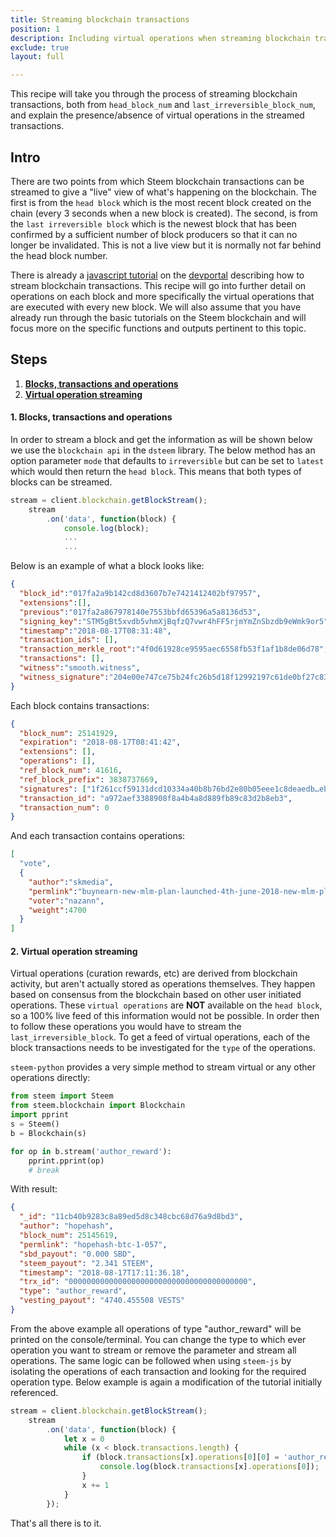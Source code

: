 ```yaml
---
title: Streaming blockchain transactions
position: 1
description: Including virtual operations when streaming blockchain transactions
exclude: true
layout: full

---
```


This recipe will take you through the process of streaming blockchain transactions, both from `head_block_num` and `last_irreversible_block_num`, and explain the presence/absence of virtual operations in the streamed transactions.

## Intro

There are two points from which Steem blockchain transactions can be streamed to give a "live" view of what's happening on the blockchain. The first is from the `head block` which is the most recent block created on the chain (every 3 seconds when a new block is created). The second, is from the `last irreversible block` which is the newest block that has been confirmed by a sufficient number of block producers so that it can no longer be invalidated. This is not a live view but it is normally not far behind the head block number.

There is already a [javascript tutorial](https://developers.steem.io/tutorials-javascript/stream_blockchain_transactions) on the [devportal](https://developers.steem.io/) describing how to stream blockchain transactions. This recipe will go into further detail on operations on each block and more specifically the virtual operations that are executed with every new block. We will also assume that you have already run through the basic tutorials on the Steem blockchain and will focus more on the specific functions and outputs pertinent to this topic.

## Steps

1.  [**Blocks, transactions and operations**](#BTO)
1.  [**Virtual operation streaming**](#V-ops)

#### 1. Blocks, transactions and operations <a name="BTO"></a>

In order to stream a block and get the information as will be shown below we use the `blockchain api` in the `dsteem` library. The below method has an option parameter `mode` that defaults to `irreversible` but can be set to `latest` which would then return the `head block`. This means that both types of blocks can be streamed.

```javascript
stream = client.blockchain.getBlockStream();
    stream
        .on('data', function(block) {
            console.log(block);
            ...
            ...
```

Below is an example of what a block looks like:

```json
{
  "block_id":"017fa2a9b142cd8d3607b7e7421412402bf97957",
  "extensions":[],
  "previous":"017fa2a867978140e7553bbfd65396a5a8136d53",
  "signing_key":"STM5gBt5xvdb5vhmXjBqfzQ7vwr4hFF5rjmYmZnSbzdb9eWmk9or5",
  "timestamp":"2018-08-17T08:31:48",
  "transaction_ids": [],
  "transaction_merkle_root":"4f0d61928ce9595aec6558fb53f1af1b8de06d78",
  "transactions": [],
  "witness":"smooth.witness",
  "witness_signature":"204e00e747ce75b24fc26b5d18f12992197c61de0bf27c830416761bd25648238239c5eb26a5e392d474e27c601842e2ccf105ffb47f5a5712727412a18f106dbb"
}
```

Each block contains transactions:

```json
{
  "block_num": 25141929,
  "expiration": "2018-08-17T08:41:42",
  "extensions": [],
  "operations": [],
  "ref_block_num": 41616,
  "ref_block_prefix": 3838737669,
  "signatures": ["1f261ccf59131dcd10334a40b8b76bd2e80b05eee1c8deaedb…ebb7e4a4d6e22f7823940248f1488978d4ec8ecbd8abbd88e"],
  "transaction_id": "a972aef3388908f8a4b4a8d889fb89c83d2b8eb3",
  "transaction_num": 0
}
```

And each transaction contains operations:

```json
[
  "vote", 
  {
    "author":"skmedia",
    "permlink":"buynearn-new-mlm-plan-launched-4th-june-2018-new-mlm-plan-2018-10inr-4-buynearn-online",
    "voter":"nazann",
    "weight":4700  
  }
]
```

#### 2. Virtual operation streaming <a name="V-ops"></a>

Virtual operations (curation rewards, etc) are derived from blockchain activity, but aren't actually stored as operations themselves. They happen based on consensus from the blockchain based on other user initiated operations. These `virtual operations` are **NOT** available on the `head block`, so a 100% live feed of this information would not be possible. In order then to follow these operations you would have to stream the `last_irreversible_block`. To get a feed of virtual operations, each of the block transactions needs to be investigated for the `type` of the operations.

`steem-python` provides a very simple method to stream virtual or any other operations directly:

```python
from steem import Steem
from steem.blockchain import Blockchain
import pprint
s = Steem()
b = Blockchain(s)

for op in b.stream('author_reward'):
    pprint.pprint(op)
    # break
```

With result:

```json
{
  "_id": "11cb40b9283c8a89ed5d8c348cbc68d76a9d8bd3",
  "author": "hopehash",
  "block_num": 25145619,
  "permlink": "hopehash-btc-1-057",
  "sbd_payout": "0.000 SBD",
  "steem_payout": "2.341 STEEM",
  "timestamp": "2018-08-17T17:11:36.18",
  "trx_id": "0000000000000000000000000000000000000000",
  "type": "author_reward",
  "vesting_payout": "4740.455508 VESTS"
}
```

From the above example all operations of type "author_reward" will be printed on the console/terminal. You can change the type to which ever operation you want to stream or remove the parameter and stream all operations. The same logic can be followed when using `steem-js` by isolating the operations of each transaction and looking for the required operation type. Below example is again a modification of the tutorial initially referenced.

```javascript
stream = client.blockchain.getBlockStream();
    stream
        .on('data', function(block) {
            let x = 0
            while (x < block.transactions.length) {
                if (block.transactions[x].operations[0][0] = 'author_reward') {
                    console.log(block.transactions[x].operations[0]);
                }
                x += 1
            }
        });
```

That's all there is to it.
